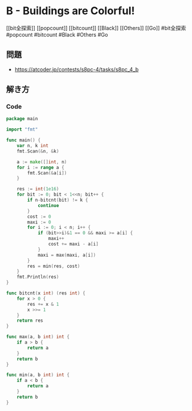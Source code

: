 # B - Buildings are Colorful!
[[bit全探索]] [[popcount]] [[bitcount]] [[Black]] [[Others]] [[Go]]
#bit全探索 #popcount #bitcount #Black #Others #Go 

## 問題
- https://atcoder.jp/contests/s8pc-4/tasks/s8pc_4_b

## 解き方
### Code
```go
package main

import "fmt"

func main() {
	var n, k int
	fmt.Scan(&n, &k)

	a := make([]int, n)
	for i := range a {
		fmt.Scan(&a[i])
	}

	res := int(1e16)
	for bit := 0; bit < 1<<n; bit++ {
		if n-bitcnt(bit) != k {
			continue
		}
		cost := 0
		maxi := 0
		for i := 0; i < n; i++ {
			if (bit>>i)&1 == 0 && maxi >= a[i] {
				maxi++
				cost += maxi - a[i]
			}
			maxi = max(maxi, a[i])
		}
		res = min(res, cost)
	}
	fmt.Println(res)
}

func bitcnt(x int) (res int) {
	for x > 0 {
		res += x & 1
		x >>= 1
	}
	return res
}

func max(a, b int) int {
	if a > b {
		return a
	}
	return b
}

func min(a, b int) int {
	if a < b {
		return a
	}
	return b
}
```